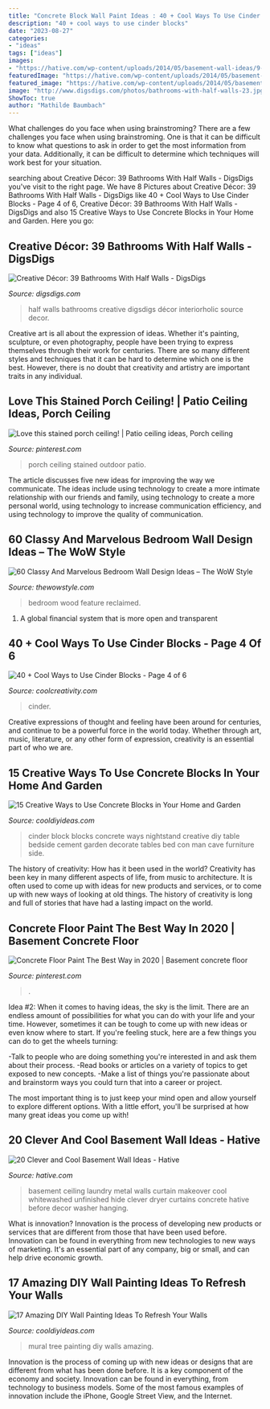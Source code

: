 ```yaml
---
title: "Concrete Block Wall Paint Ideas : 40 + Cool Ways To Use Cinder Blocks"
description: "40 + cool ways to use cinder blocks"
date: "2023-08-27"
categories:
- "ideas"
tags: ["ideas"]
images:
- "https://hative.com/wp-content/uploads/2014/05/basement-wall-ideas/9-curtain-for-basement-wall.jpg"
featuredImage: "https://hative.com/wp-content/uploads/2014/05/basement-wall-ideas/9-curtain-for-basement-wall.jpg"
featured_image: "https://hative.com/wp-content/uploads/2014/05/basement-wall-ideas/9-curtain-for-basement-wall.jpg"
image: "http://www.digsdigs.com/photos/bathrooms-with-half-walls-23.jpg"
ShowToc: true
author: "Mathilde Baumbach"
---
```



What challenges do you face when using brainstroming?
There are a few challenges you face when using brainstroming. One is that it can be difficult to know what questions to ask in order to get the most information from your data. Additionally, it can be difficult to determine which techniques will work best for your situation.

	

		
searching about Creative Décor: 39 Bathrooms With Half Walls - DigsDigs you've visit to the right page. We have 8 Pictures about Creative Décor: 39 Bathrooms With Half Walls - DigsDigs like 40 + Cool Ways to Use Cinder Blocks - Page 4 of 6, Creative Décor: 39 Bathrooms With Half Walls - DigsDigs and also 15 Creative Ways to Use Concrete Blocks in Your Home and Garden. Here you go:
		
    
## Creative Décor: 39 Bathrooms With Half Walls - DigsDigs

<img loading=lazy src="http://www.digsdigs.com/photos/bathrooms-with-half-walls-23.jpg" onerror="this.onerror=null;this.src='https://tse1.mm.bing.net/th?id=OIP.I_29DoP-qIYpJP3JJ-RtFQHaLH&amp;pid=15.1';" alt="Creative Décor: 39 Bathrooms With Half Walls - DigsDigs">

_Source: digsdigs.com_

>half walls bathrooms creative digsdigs décor interiorholic source decor. 

	

Creative art is all about the expression of ideas. Whether it's painting, sculpture, or even photography, people have been trying to express themselves through their work for centuries. There are so many different styles and techniques that it can be hard to determine which one is the best. However, there is no doubt that creativity and artistry are important traits in any individual.

    
## Love This Stained Porch Ceiling! | Patio Ceiling Ideas, Porch Ceiling

<img loading=lazy src="https://i.pinimg.com/736x/22/80/5d/22805df8116d0498f0a00c600540e469--blue-porch-ceiling-outdoor-porch-ceiling.jpg" onerror="this.onerror=null;this.src='https://tse4.mm.bing.net/th?id=OIP.zEHl75lMCTHw3P1Dz--ACwHaJ3&amp;pid=15.1';" alt="Love this stained porch ceiling! | Patio ceiling ideas, Porch ceiling">

_Source: pinterest.com_

>porch ceiling stained outdoor patio. 

	

The article discusses five new ideas for improving the way we communicate. The ideas include using technology to create a more intimate relationship with our friends and family, using technology to create a more personal world, using technology to increase communication efficiency, and using technology to improve the quality of communication.

    
## 60 Classy And Marvelous Bedroom Wall Design Ideas – The WoW Style

<img loading=lazy src="http://thewowstyle.com/wp-content/uploads/2016/08/Reclaimed-Wood-Feature-Wall-Bedroom-1.jpg" onerror="this.onerror=null;this.src='https://tse3.mm.bing.net/th?id=OIP.5EAWIYrYAk93RqvSd-gKvwHaLH&amp;pid=15.1';" alt="60 Classy And Marvelous Bedroom Wall Design Ideas – The WoW Style">

_Source: thewowstyle.com_

>bedroom wood feature reclaimed. 

	

1. A global financial system that is more open and transparent 

    
## 40 + Cool Ways To Use Cinder Blocks - Page 4 Of 6

<img loading=lazy src="https://coolcreativity.com/wp-content/uploads/2016/06/Cool-Ways-to-Use-Cinder-Blocks-5.jpg" onerror="this.onerror=null;this.src='https://tse2.mm.bing.net/th?id=OIP.6ruleooR3UzlyAkhTNGoagHaJ4&amp;pid=15.1';" alt="40 + Cool Ways to Use Cinder Blocks - Page 4 of 6">

_Source: coolcreativity.com_

>cinder. 

	

Creative expressions of thought and feeling have been around for centuries, and continue to be a powerful force in the world today. Whether through art, music, literature, or any other form of expression, creativity is an essential part of who we are.

    
## 15 Creative Ways To Use Concrete Blocks In Your Home And Garden

<img loading=lazy src="http://cooldiyideas.com/wp-content/uploads/2015/07/Cinder-Block-Nightstand.jpg" onerror="this.onerror=null;this.src='https://tse2.mm.bing.net/th?id=OIP.7qvGSDNcGImEbRKdqjOx_wHaLG&amp;pid=15.1';" alt="15 Creative Ways to Use Concrete Blocks in Your Home and Garden">

_Source: cooldiyideas.com_

>cinder block blocks concrete ways nightstand creative diy table bedside cement garden decorate tables bed con man cave furniture side. 

	

The history of creativity: How has it been used in the world?
Creativity has been key in many different aspects of life, from music to architecture. It is often used to come up with ideas for new products and services, or to come up with new ways of looking at old things. The history of creativity is long and full of stories that have had a lasting impact on the world.

    
## Concrete Floor Paint The Best Way In 2020 | Basement Concrete Floor

<img loading=lazy src="https://i.pinimg.com/736x/ea/08/49/ea0849ec25a332d8876aaea2127fda1d.jpg" onerror="this.onerror=null;this.src='https://tse1.mm.bing.net/th?id=OIP.QitorB52t6l9TpK2O79yLgHaFj&amp;pid=15.1';" alt="Concrete Floor Paint The Best Way in 2020 | Basement concrete floor">

_Source: pinterest.com_

>. 

	

Idea #2:
When it comes to having ideas, the sky is the limit. There are an endless amount of possibilities for what you can do with your life and your time. However, sometimes it can be tough to come up with new ideas or even know where to start.
If you're feeling stuck, here are a few things you can do to get the wheels turning:

-Talk to people who are doing something you're interested in and ask them about their process.
-Read books or articles on a variety of topics to get exposed to new concepts.
-Make a list of things you're passionate about and brainstorm ways you could turn that into a career or project.

The most important thing is to just keep your mind open and allow yourself to explore different options. With a little effort, you'll be surprised at how many great ideas you come up with!

    
## 20 Clever And Cool Basement Wall Ideas - Hative

<img loading=lazy src="https://hative.com/wp-content/uploads/2014/05/basement-wall-ideas/9-curtain-for-basement-wall.jpg" onerror="this.onerror=null;this.src='https://tse1.mm.bing.net/th?id=OIP.q0tQZrSR7t4WKemPkogjvgHaKJ&amp;pid=15.1';" alt="20 Clever and Cool Basement Wall Ideas - Hative">

_Source: hative.com_

>basement ceiling laundry metal walls curtain makeover cool whitewashed unfinished hide clever dryer curtains concrete hative before decor washer hanging. 

	

What is innovation?
Innovation is the process of developing new products or services that are different from those that have been used before. Innovation can be found in everything from new technologies to new ways of marketing. It's an essential part of any company, big or small, and can help drive economic growth.

    
## 17 Amazing DIY Wall Painting Ideas To Refresh Your Walls

<img loading=lazy src="http://cooldiyideas.com/wp-content/uploads/2015/07/Tree-Mural.jpg" onerror="this.onerror=null;this.src='https://tse2.mm.bing.net/th?id=OIP.TW7BOu4x3fj9FSCJ7lLnAgHaJ4&amp;pid=15.1';" alt="17 Amazing DIY Wall Painting Ideas To Refresh Your Walls">

_Source: cooldiyideas.com_

>mural tree painting diy walls amazing. 

	

Innovation is the process of coming up with new ideas or designs that are different from what has been done before. It is a key component of the economy and society. Innovation can be found in everything, from technology to business models. Some of the most famous examples of innovation include the iPhone, Google Street View, and the Internet.

